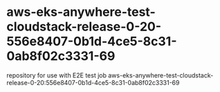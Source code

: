 # aws-eks-anywhere-test-cloudstack-release-0-20-556e8407-0b1d-4ce5-8c31-0ab8f02c3331-69
repository for use with E2E test job aws-eks-anywhere-test-cloudstack-release-0-20:556e8407-0b1d-4ce5-8c31-0ab8f02c3331-69
